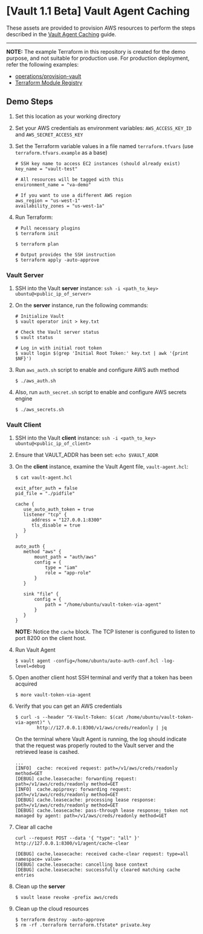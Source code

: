 # [Vault 1.1 Beta] Vault Agent Caching

These assets are provided to provision AWS resources to perform the steps described in the [Vault Agent Caching](https://learn.hashicorp.com/vault/) guide.

---

**NOTE:** The example Terraform in this repository is created for the demo purpose, and not suitable for production use. For production deployment, refer the following examples:

- [operations/provision-vault](https://github.com/hashicorp/vault-guides/tree/master/operations/provision-vault)
- [Terraform Module Registry](https://registry.terraform.io/modules/hashicorp/vault)


## Demo Steps

1. Set this location as your working directory

1. Set your AWS credentials as environment variables: `AWS_ACCESS_KEY_ID` and `AWS_SECRET_ACCESS_KEY`

1. Set the Terraform variable values in a file named `terraform.tfvars` (use `terraform.tfvars.example` as a base)

    ```shell
    # SSH key name to access EC2 instances (should already exist)
    key_name = "vault-test"

    # All resources will be tagged with this
    environment_name = "va-demo"

    # If you want to use a different AWS region
    aws_region = "us-west-1"
    availability_zones = "us-west-1a"
    ```

1. Run Terraform:

    ```shell
    # Pull necessary plugins
    $ terraform init

    $ terraform plan

    # Output provides the SSH instruction
    $ terraform apply -auto-approve
    ```

### Vault Server

1. SSH into the Vault **server** instance: `ssh -i <path_to_key> ubuntu@<public_ip_of_server>`

1. On the **server** instance, run the following commands:

    ```shell
    # Initialize Vault
    $ vault operator init > key.txt

    # Check the Vault server status
    $ vault status

    # Log in with initial root token
    $ vault login $(grep 'Initial Root Token:' key.txt | awk '{print $NF}')    
    ```

1. Run `aws_auth.sh` script to enable and configure AWS auth method

    ```plaintext
    $ ./aws_auth.sh
    ```

1. Also, run `auth_secret.sh` script to enable and configure AWS secrets engine

    ```plaintext
    $ ./aws_secrets.sh
    ```

### Vault Client

1. SSH into the Vault **client** instance: `ssh -i <path_to_key> ubuntu@<public_ip_of_client>`

1. Ensure that VAULT_ADDR has been set: `echo $VAULT_ADDR`

1. On the **client** instance, examine the Vault Agent file, `vault-agent.hcl`:

    ```shell
    $ cat vault-agent.hcl

    exit_after_auth = false
    pid_file = "./pidfile"

    cache {
       use_auto_auth_token = true
       listener "tcp" {
          address = "127.0.0.1:8300"
          tls_disable = true
       }
    }

    auto_auth {
       method "aws" {
           mount_path = "auth/aws"
           config = {
               type = "iam"
               role = "app-role"
           }
       }

       sink "file" {
           config = {
               path = "/home/ubuntu/vault-token-via-agent"
           }
       }
    }
    ```

    **NOTE:** Notice the `cache` block. The TCP listener is configured to listen to port 8200 on the client host.

1. Run Vault Agent

    ```plaintext
    $ vault agent -config=/home/ubuntu/auto-auth-conf.hcl -log-level=debug
    ```

1. Open another client host SSH terminal and verify that a token has been acquired

    ```plaintext
    $ more vault-token-via-agent
    ```

1. Verify that you can get an AWS credentials

    ```plaintext
    $ curl -s --header "X-Vault-Token: $(cat /home/ubuntu/vault-token-via-agent)" \
            http://127.0.0.1:8300/v1/aws/creds/readonly | jq
    ```

    On the terminal where Vault Agent is running, the log should indicate that the request was properly routed to the Vault server and the retrieved lease is cashed.

    ```plaintext
    ...
    [INFO]  cache: received request: path=/v1/aws/creds/readonly method=GET
    [DEBUG] cache.leasecache: forwarding request: path=/v1/aws/creds/readonly method=GET
    [INFO]  cache.apiproxy: forwarding request: path=/v1/aws/creds/readonly method=GET
    [DEBUG] cache.leasecache: processing lease response: path=/v1/aws/creds/readonly method=GET
    [DEBUG] cache.leasecache: pass-through lease response; token not managed by agent: path=/v1/aws/creds/readonly method=GET
    ```

1. Clear all cache

    ```plaintext
    curl --request POST --data '{ "type": "all" }' http://127.0.0.1:8300/v1/agent/cache-clear
    ```

    ```plaintext
    [DEBUG] cache.leasecache: received cache-clear request: type=all namespace= value=
    [DEBUG] cache.leasecache: cancelling base context
    [DEBUG] cache.leasecache: successfully cleared matching cache entries
    ```

1. Clean up the **server**

    ```plaintext
    $ vault lease revoke -prefix aws/creds
    ```

1. Clean up the cloud resources

    ```plaintext
    $ terraform destroy -auto-approve
    $ rm -rf .terraform terraform.tfstate* private.key
    ```
